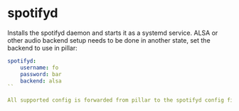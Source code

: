 spotifyd
========

Installs the spotifyd daemon and starts it as a systemd service. ALSA or other audio backend setup needs to be done in another state, set the backend to use in pillar:

```yaml
spotifyd:
    username: fo
    password: bar
    backend: alsa
``

All supported config is forwarded from pillar to the spotifyd config file.

